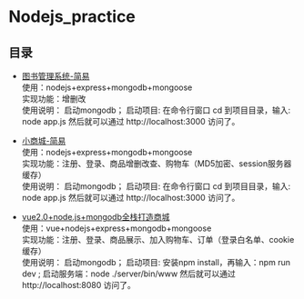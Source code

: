 # Nodejs_practice

## 目录
* [图书管理系统-简易](bookSystem)<br />
使用：nodejs+express+mongodb+mongoose<br />
实现功能：增删改<br />
使用说明：
启动mongodb；
启动项目: 在命令行窗口 cd 到项目目录，输入: node app.js
然后就可以通过 http://localhost:3000 访问了。<br />

* [小商城-简易](mall)<br />
使用：nodejs+express+mongodb+mongoose<br />
实现功能：注册、登录、商品增删改查、购物车（MD5加密、session服务器缓存）<br />
使用说明：
启动mongodb；
启动项目: 在命令行窗口 cd 到项目目录，输入: node app.js
然后就可以通过 http://localhost:3000 访问了。

* [vue2.0+node.js+mongodb全栈打造商城](vue-node-mongodb)<br />
使用：vue+nodejs+express+mongodb+mongoose<br />
实现功能：注册、登录、商品展示、加入购物车、订单（登录白名单、cookie缓存）<br />
使用说明：
启动mongodb；
启动项目: 安装npm install，再输入：npm run dev ;  启动服务端：node ./server/bin/www
然后就可以通过 http://localhost:8080 访问了。

